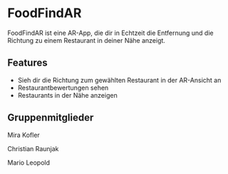 # FoodFindAR
FoodFindAR ist eine AR-App, die dir in Echtzeit die Entfernung und die Richtung zu einem Restaurant in deiner Nähe anzeigt. 

## Features
- Sieh dir die Richtung zum gewählten Restaurant in der AR-Ansicht an
- Restaurantbewertungen sehen
- Restaurants in der Nähe anzeigen

## Gruppenmitglieder
Mira Kofler

Christian Raunjak

Mario Leopold
